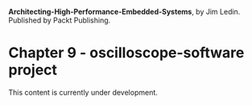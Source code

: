 __Architecting-High-Performance-Embedded-Systems__, by Jim Ledin. Published by Packt Publishing.
# Chapter 9 - oscilloscope-software project

This content is currently under development.